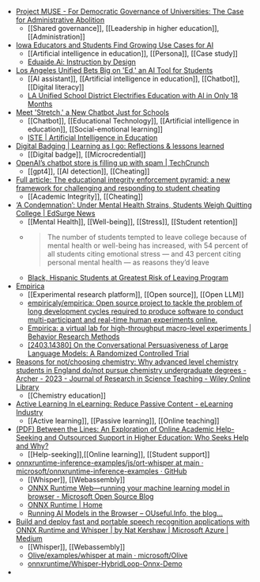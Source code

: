 - [Project MUSE - For Democratic Governance of Universities: The Case for Administrative Abolition](https://muse.jhu.edu/article/917791)
	- [[Shared governance]], [[Leadership in higher education]], [[Administration]]
- [Iowa Educators and Students Find Growing Use Cases for AI](https://www.govtech.com/education/higher-ed/iowa-educators-and-students-find-growing-use-cases-for-ai)
	- [[Artificial intelligence in education]], [[Persona]], [[Case study]]
	- [Eduaide.Ai: Instruction by Design](https://www.eduaide.ai/)
- [Los Angeles Unified Bets Big on 'Ed,' an AI Tool for Students](https://www.edweek.org/technology/los-angeles-unified-bets-big-on-ed-an-ai-tool-for-students/2024/03)
	- [[AI assistant]], [[Artificial intelligence in education]], [[Chatbot]], [[Digital literacy]]
	- [LA Unified School District Electrifies Education with AI in Only 18 Months](https://stefanbauschard.substack.com/p/la-unified-school-district-electrifies?trk=feed_main-feed-card_feed-article-content)
- [Meet 'Stretch,' a New Chatbot Just for Schools](https://www.edweek.org/technology/meet-stretch-a-new-chatbot-just-for-schools/2023/06)
	- [[Chatbot]], [[Educational Technology]], [[Artificial intelligence in education]], [[Social-emotional learning]]
	- [ISTE | Artificial Intelligence in Education](https://iste.org/ai)
- [Digital Badging | Learning as I go: Reflections & lessons learned](https://rdene915.com/2024/03/19/digital-badging/)
	- [[Digital badge]], [[Microcredential]]
- [OpenAI’s chatbot store is filling up with spam | TechCrunch](https://techcrunch.com/2024/03/20/openais-chatbot-store-is-filling-up-with-spam/)
	- [[gpt4]], [[AI detection]], [[Cheating]]
- [Full article: The educational integrity enforcement pyramid: a new framework for challenging and responding to student cheating](https://www.tandfonline.com/doi/full/10.1080/02602938.2024.2329167)
	- [[Academic Integrity]], [[Cheating]]
- [‘A Condemnation’: Under Mental Health Strains, Students Weigh Quitting College | EdSurge News](https://www.edsurge.com/news/2024-03-12-a-condemnation-under-mental-health-strains-students-weigh-quitting-college)
	- [[Mental Health]], [[Well-being]], [[Stress]], [[Student retention]]
	- >The number of students tempted to leave college because of mental health or well-being has increased, with 54 percent of all students citing emotional stress — and 43 percent citing personal mental health — as reasons they’d leave
	- [Black, Hispanic Students at Greatest Risk of Leaving Program](https://news.gallup.com/poll/611093/black-hispanic-students-greatest-risk-leaving-program.aspx?stream=science)
- [Empirica](https://empirica.ly/)
	- [[Experimental research platform]], [[Open source]], [[Open LLM]]
	- [empiricaly/empirica: Open source project to tackle the problem of long development cycles required to produce software to conduct multi-participant and real-time human experiments online.](https://github.com/empiricaly/empirica)
	- [Empirica: a virtual lab for high-throughput macro-level experiments | Behavior Research Methods](https://link.springer.com/article/10.3758/s13428-020-01535-9)
	- [[2403.14380] On the Conversational Persuasiveness of Large Language Models: A Randomized Controlled Trial](https://arxiv.org/abs/2403.14380)
- [Reasons for not/choosing chemistry: Why advanced level chemistry students in England do/not pursue chemistry undergraduate degrees - Archer - 2023 - Journal of Research in Science Teaching - Wiley Online Library](https://onlinelibrary.wiley.com/doi/full/10.1002/tea.21822)
	- [[Chemistry education]]
- [Active Learning In eLearning: Reduce Passive Content - eLearning Industry](https://elearningindustry.com/reduce-reliance-on-passive-content-design-for-active-learning?trk=feed_main-feed-card_feed-article-content)
	- [[Active learning]], [[Passive learning]], [[Online teaching]]
- [(PDF) Between the Lines: An Exploration of Online Academic Help-Seeking and Outsourced Support in Higher Education: Who Seeks Help and Why?](https://www.researchgate.net/publication/375891592_Between_the_Lines_An_Exploration_of_Online_Academic_Help-Seeking_and_Outsourced_Support_in_Higher_Education_Who_Seeks_Help_and_Why)
	- [[Help-seeking]],[[Online learning]], [[Student support]]
- [onnxruntime-inference-examples/js/ort-whisper at main · microsoft/onnxruntime-inference-examples · GitHub](https://github.com/microsoft/onnxruntime-inference-examples/tree/main/js/ort-whisper)
	- [[Whisper]], [[Webassembly]]
	- [ONNX Runtime Web—running your machine learning model in browser - Microsoft Open Source Blog](https://cloudblogs.microsoft.com/opensource/2021/09/02/onnx-runtime-web-running-your-machine-learning-model-in-browser/)
	- [ONNX Runtime | Home](https://onnxruntime.ai/)
	- [Running AI Models in the Browser – OUseful.Info, the blog…](https://blog.ouseful.info/2024/03/22/running-ai-models-in-the-browser/)
- [Build and deploy fast and portable speech recognition applications with ONNX Runtime and Whisper | by Nat Kershaw | Microsoft Azure | Medium](https://medium.com/microsoftazure/build-and-deploy-fast-and-portable-speech-recognition-applications-with-onnx-runtime-and-whisper-5bf0969dd56b)
	- [[Whisper]], [[Webassembly]]
	- [Olive/examples/whisper at main · microsoft/Olive](https://github.com/microsoft/Olive/tree/main/examples/whisper)
	- [onnxruntime/Whisper-HybridLoop-Onnx-Demo](https://github.com/onnxruntime/Whisper-HybridLoop-Onnx-Demo)
-